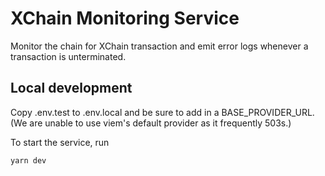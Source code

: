 # XChain Monitoring Service

Monitor the chain for XChain transaction and emit error logs whenever a transaction is unterminated.

## Local development

Copy .env.test to .env.local and be sure to add in a BASE_PROVIDER_URL. (We are unable
to use viem's default provider as it frequently 503s.)

To start the service, run

```
yarn dev
```
